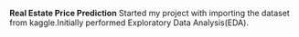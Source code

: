 **Real Estate Price Prediction**
Started my project with importing the dataset from kaggle.Initially performed Exploratory Data Analysis(EDA).

